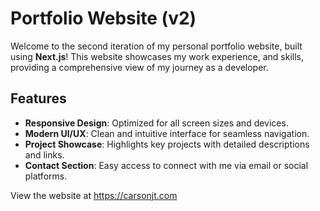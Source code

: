 # Portfolio Website (v2)

Welcome to the second iteration of my personal portfolio website, built using **Next.js**! This website showcases my work experience, and skills, providing a comprehensive view of my journey as a developer.

## Features

- **Responsive Design**: Optimized for all screen sizes and devices.
- **Modern UI/UX**: Clean and intuitive interface for seamless navigation.
- **Project Showcase**: Highlights key projects with detailed descriptions and links.
- **Contact Section**: Easy access to connect with me via email or social platforms.

View the website at https://carsonjt.com
